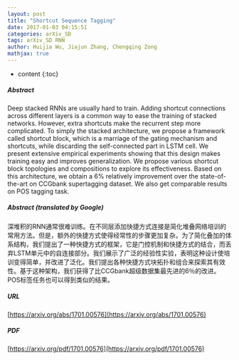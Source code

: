 ```yaml
---
layout: post
title: "Shortcut Sequence Tagging"
date: 2017-01-03 04:15:51
categories: arXiv_SD
tags: arXiv_SD RNN
author: Huijia Wu, Jiajun Zhang, Chengqing Zong
mathjax: true
---
```


* content
{:toc}

##### Abstract
Deep stacked RNNs are usually hard to train. Adding shortcut connections across different layers is a common way to ease the training of stacked networks. However, extra shortcuts make the recurrent step more complicated. To simply the stacked architecture, we propose a framework called shortcut block, which is a marriage of the gating mechanism and shortcuts, while discarding the self-connected part in LSTM cell. We present extensive empirical experiments showing that this design makes training easy and improves generalization. We propose various shortcut block topologies and compositions to explore its effectiveness. Based on this architecture, we obtain a 6% relatively improvement over the state-of-the-art on CCGbank supertagging dataset. We also get comparable results on POS tagging task.

##### Abstract (translated by Google)
深堆积的RNN通常很难训练。在不同层添加快捷方式连接是简化堆叠网络培训的常用方法。但是，额外的快捷方式使得经常性的步骤更加复杂。为了简化叠加的体系结构，我们提出了一种快捷方式的框架，它是门控机制和快捷方式的结合，而丢弃LSTM单元中的自连接部分。我们展示了广泛的经验性实验，表明这种设计使培训变得简单，并改进了泛化。我们提出各种快捷方式块拓扑和组合来探索其有效性。基于这种架构，我们获得了比CCGbank超级数据集最先进的6％的改进。 POS标签任务也可以得到类似的结果。

##### URL
[https://arxiv.org/abs/1701.00576](https://arxiv.org/abs/1701.00576)

##### PDF
[https://arxiv.org/pdf/1701.00576](https://arxiv.org/pdf/1701.00576)

